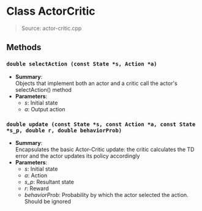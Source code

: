 # Class ActorCritic
> Source: actor-critic.cpp
## Methods
### ``double selectAction (const State *s, Action *a)``
* **Summary**:  
  Objects that implement both an actor and a critic call the actor's selectAction() method  
* **Parameters**:  
  * _s_: Initial state
  * _a_: Output action
### ``double update (const State *s, const Action *a, const State *s_p, double r, double behaviorProb)``
* **Summary**:  
  Encapsulates the basic Actor-Critic update: the critic calculates the TD error and the actor updates its policy accordingly  
* **Parameters**:  
  * _s_: Initial state
  * _a_: Action
  * _s_p_: Resultant state
  * _r_: Reward
  * _behaviorProb_: Probability by which the actor selected the action. Should be ignored
